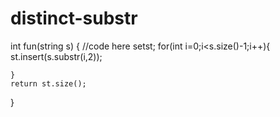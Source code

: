 # distinct-substr
int fun(string s)
{
    //code here
    set<string>st;
    for(int i=0;i<s.size()-1;i++){
        st.insert(s.substr(i,2));
        
    }
    return st.size();
    
}
